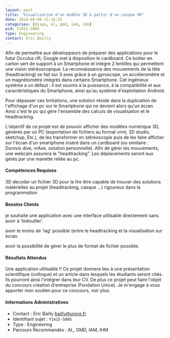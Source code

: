 ```yaml
---
layout: post
title: "Visualisation d'un modèle 3D à partir d'un casque VR"
date: 2014-09-09 15:18:25
categories: [dispo, al, gmd, iam, ihm]
pid: Y1415-S005
type: Engineering
contact: Eric Bailly
---
```

       
Afin de permettre aux développeurs de préparer des applications pour le futur Occulus rift, Google met à disposition le cardboard. Ce boitier en carton sert de support à un Smartphone et intègre 2 lentilles qui permettent une vision stéréoscopique. La reconnaissance des mouvements de la tête (headtracking) se fait sur 3 axes grâce à un gyroscope, un accéléromètre et un magnétomètre intégrés dans certains Smartphone.
Cet ingénieux système a un défaut : il est soumis à la puissance, à la compatibilité et aux caractéristiques du Smartphone, ainsi qu'au système d'exploitation Android.

Pour dépasser ces limitations, une solution réside dans la duplication de l'affichage d'un pc sur le Smartphone qui ne devient alors qu'un écran. Ainsi c'est le pc qui gère l'ensemble des calculs de visualisation et le headtracking.

L'objectif de ce projet est de pouvoir afficher des modèles numérique 3D, générés par un PC (exportation de fichiers au format vrml, 3D studio, sketchup, Etc.), de les transformer en stéréoscopie puis de les faire afficher sur l'écran d'un smartphone inséré dans un cardboard (ou similaire : Durovis dive, vrAse, solution personnelle). Afin de gérer les mouvements, une webcam assurera le "headtracking". Les déplacements seront eux gérés par une manette reliée au pc.

#### Compétences Requises
3D
decoder un fichier 3D pour le lire
être capable de trouver des solutions matérielles au projet (headtracking, casque ...)
rigoureux dans la programmation


#### Besoins Clients
je souhaite une application avec une interface utilisable directement sans avoir à 'bidouiller'.

avoir le moins de 'lag' possible (entre le headtracking et la visualisation sur écran.

avoir la possibilité de gérer le plus de format de fichier possible.

#### Résultats Attendus
Une application utilisable !!
Ce projet donnera lieu à une présentation scientifique (colloque) et un article dans lesquels les étudiants seront cités. Ils pourront ainsi l'intégrer dans leur CV.
De plus ce projet peut faire l'objet du concours création d'entreprise (Fondation Unice). Je m'engage à vous apporter mon soutien pour ce concours, voir plus.
     

#### Informations Administratives
  * Contact : Eric Bailly <bailly@unice.fr>
  * Identifiant sujet : `Y1415-S005`
  * Type : Engineering
  * Parcours Recommandés : AL, GMD, IAM, IHM
     
